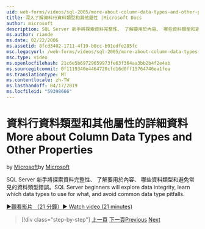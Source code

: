 ```yaml
---
uid: web-forms/videos/sql-2005/more-about-column-data-types-and-other-properties
title: 深入了解資料行資料類型和其他屬性 |Microsoft Docs
author: microsoft
description: SQL Server 新手將探索資料完整性、 了解要用於內容、 哪些資料類型和避免常見的資料類型錯誤。
ms.author: riande
ms.date: 02/22/2006
ms.assetid: 8fcd3402-1711-4f19-b0cc-b91edfe285fc
msc.legacyurl: /web-forms/videos/sql-2005/more-about-column-data-types-and-other-properties
msc.type: video
ms.openlocfilehash: 21c6e5b69729659973fe63f364aa3bb2b4f2e4ab
ms.sourcegitcommit: 0f1119340e4464720cfd16d0ff15764746ea1fea
ms.translationtype: MT
ms.contentlocale: zh-TW
ms.lasthandoff: 04/17/2019
ms.locfileid: "59398666"
---
```

# <a name="more-about-column-data-types-and-other-properties"></a><span data-ttu-id="2e491-103">資料行資料類型和其他屬性的詳細資料</span><span class="sxs-lookup"><span data-stu-id="2e491-103">More about Column Data Types and Other Properties</span></span>

<span data-ttu-id="2e491-104">by [Microsoft](https://github.com/microsoft)</span><span class="sxs-lookup"><span data-stu-id="2e491-104">by [Microsoft](https://github.com/microsoft)</span></span>

<span data-ttu-id="2e491-105">SQL Server 新手將探索資料完整性、 了解要用於內容、 哪些資料類型和避免常見的資料類型錯誤。</span><span class="sxs-lookup"><span data-stu-id="2e491-105">SQL Server beginners will explore data integrity, learn which data types to use for what, and avoid common data type pitfalls.</span></span>

[<span data-ttu-id="2e491-106">&#9654;觀看影片 （21 分鐘）</span><span class="sxs-lookup"><span data-stu-id="2e491-106">&#9654; Watch video (21 minutes)</span></span>](https://channel9.msdn.com/Blogs/ASP-NET-Site-Videos/more-about-column-data-types-and-other-properties)

> [!div class="step-by-step"]
> <span data-ttu-id="2e491-107">[上一頁](understanding-database-tables-and-records.md)
> [下一頁](designing-relational-database-tables.md)</span><span class="sxs-lookup"><span data-stu-id="2e491-107">[Previous](understanding-database-tables-and-records.md)
[Next](designing-relational-database-tables.md)</span></span>
